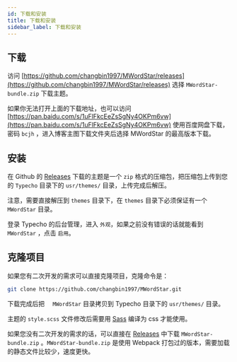 ```yaml
---
id: 下载和安装
title: 下载和安装
sidebar_label: 下载和安装
---
```


## 下载

访问 [https://github.com/changbin1997/MWordStar/releases](https://github.com/changbin1997/MWordStar/releases) 选择 `MWordStar-bundle.zip` 下载主题。

如果你无法打开上面的下载地址，也可以访问 [https://pan.baidu.com/s/1uFlFkcEeZsSgNy4OKPm6vw](https://pan.baidu.com/s/1uFlFkcEeZsSgNy4OKPm6vw) 使用百度网盘下载，密码 `bcjh` ，进入博客主图下载文件夹后选择 MWordStar 的最高版本下载。

## 安装

在 Github 的 [Releases](https://github.com/changbin1997/MWordStar/releases) 下载的主题是一个 `zip` 格式的压缩包，把压缩包上传到您的 `Typecho` 目录下的 `usr/themes/` 目录，上传完成后解压。

注意，需要直接解压到 `themes` 目录下，在 `themes` 目录下必须保证有一个 `MWordStar` 目录。

登录 Typecho 的后台管理，进入 `外观`，如果之前没有错误的话就能看到 `MWordStar` ，点击 `启用`。

## 克隆项目

如果您有二次开发的需求可以直接克隆项目，克隆命令是：

```bash
git clone https://github.com/changbin1997/MWordStar.git
```

下载完成后把 `￼￼MWordStar` 目录拷贝到 Typecho 目录下的 `usr/themes/` 目录。

主题的 `style.scss` 文件修改后需要用 [Sass](https://www.misterma.com/archives/713/) 编译为 css 才能使用。

如果您没有二次开发的需求的话，可以直接在 [Releases](https://github.com/changbin1997/MWordStar/releases) 中下载 `MWordStar-bundle.zip` 。`MWordStar-bundle.zip` 是使用 Webpack 打包过的版本，需要加载的静态文件比较少，速度更快。